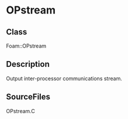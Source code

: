 # OPstream 
## Class
Foam::OPstream

## Description
Output inter-processor communications stream.

## SourceFiles
OPstream.C

